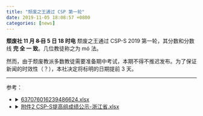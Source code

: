 ```yaml
---
title: "颓废之王通过 CSP 第一轮"
date: 2019-11-05 18:08:57 +0800
categories: [news]
---
```


**颓废社 11 月 ~~8 日~~ 5 日 18 时电** 颓废之王通过 CSP-S 2019 第一轮，其分数和分数线 **完 全 一 致**。几位教徒称之为 mó 法。

<!-- more -->

然而，由于颓废教派多数教徒需要准备期中考试，本期不得不推迟发布。为了保证新闻的时效性（？），本社决定将标明的日期提前 3 天。

---

参考：

* <details>
    <summary><a href="http://zhejiang.xiaoxiaotong.org/AttachFile/2019/10/40050021/637076016239486624.xlsx">637076016239486624.xlsx</a></summary>
    <table>
      <thead>
        <tr><th>序号</th><th>组别</th><th>准考证号</th><th>姓名</th><th>学籍学校</th><th>成绩</th></tr>
      </thead>
      <tbody>
        <tr><td>...</td><td>...</td><td>...</td><td>...</td><td>...</td><td>...</td></tr>
        <tr><td>1129</td><td>CSP-S提高组</td><td>ZJ-00849</td><td>刘嘉骥</td><td>温州中学</td><td>72.5</td></tr>
        <tr><td>...</td><td>...</td><td>...</td><td>...</td><td>...</td><td>...</td></tr>
      </tbody>
    </table>
    <!--
    | 序号 | 组别 | 准考证号 | 姓名 | 学籍学校 | 成绩 |
    |-|-|-|-|-|-|
    | ... | ... | ... | ... | ... | ... |
    | 1129 | CSP-S提高组 | ZJ-00849 | 刘嘉骥 | 温州中学 | 72.5 |
    | ... | ... | ... | ... | ... | ... |
    -->
  </details>

* <details>
    <summary><a href="http://www.noi.cn/RequireFile.do?fid=edraRDy2">附件2 CSP-S提高组成绩公示-浙江省.xlsx</a></summary>
    <table>
      <thead>
        <tr><th>序号</th><th>组别</th><th>准考证号</th><th>学籍学校</th><th>成绩</th><th>是否进入第二轮</th><th>第二轮考点地点</th></tr>
      </thead>
      <tbody>
        <tr><td>...</td><td>...</td><td>...</td><td>...</td><td>...</td><td>...</td><td>...</td></tr>
        <tr><td>1129</td><td>CSP-S提高组</td><td>ZJ-00849</td><td>温州中学</td><td>72.5</td><td>是</td><td>杭州学军中学教育集团文渊中学</td></tr>
        <tr><td>...</td><td>...</td><td>...</td><td>...</td><td>...</td><td>...</td><td>...</td></tr>
        <tr><td>1149</td><td>CSP-S提高组</td><td>ZJ-00022</td><td>浙江省余姚中学</td><td>72</td><td>否</td></tr>
        <tr><td>...</td><td>...</td><td>...</td><td>...</td><td>...</td><td>...</td></tr>
      </tbody>
    </table>
    <!--
    | 序号 | 组别 | 准考证号 | 学籍学校 | 成绩 | 是否进入第二轮 | 第二轮考点地点 |
    |-|-|-|-|-|-|-|
    | ... | ... | ... | ... | ... | ... | ... |
    | 1129 | CSP-S提高组 | ZJ-00849 | 温州中学 | 72.5 | 是 | 杭州学军中学教育集团文渊中学 |
    | ... | ... | ... | ... | ... | ... | ... |
    | 1149 | CSP-S提高组 | ZJ-00022 | 浙江省余姚中学 | 72 | 否 |
    | ... | ... | ... | ... | ... | ... |
    -->
  </details>
